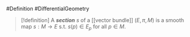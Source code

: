 #Definition #DifferentialGeometry 

> [!definition]
> A ***section*** $s$ of a [[vector bundle]] $(E,\pi,M)$ is a smooth map $s:M\to E$ s.t. $s(p)\in E_{p}$ for all $p\in M$.